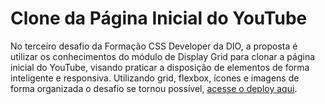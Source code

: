 # Clone da Página Inicial do YouTube
No terceiro desafio da Formação CSS Developer da DIO, a proposta é utilizar os conhecimentos do módulo de Display Grid para clonar a página inicial do YouTube, visando praticar a disposição de elementos de forma inteligente e responsiva. Utilizando grid, flexbox, ícones e imagens de forma organizada o desafio se tornou possível, [acesse o deploy aqui](https://1manuelc.github.io/dio-css-proj03-ythome/).
